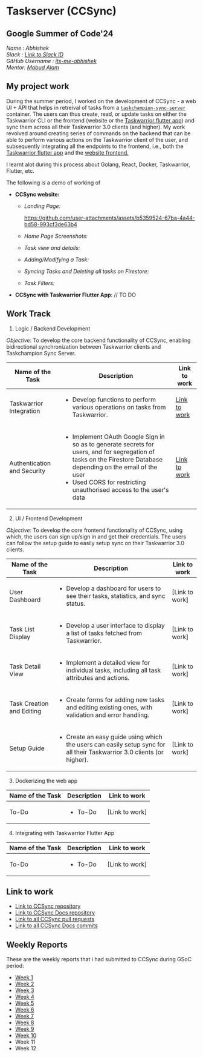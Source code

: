 # Taskserver (CCSync)

## Google Summer of Code'24
_Name : Abhishek_ <br/>
_Slack : [Link to Slack ID](https://rhccgsoc15.slack.com/team/U0646QP9HDK)_ <br/>
_GitHub Username : [its-me-abhishek](https://github.com/its-me-abhishek)_ <br/>
_Mentor: [Mabud Alam](https://github.com/Pavel401)_ <br/>

## My project work

During the summer period, I worked on the development of CCSync - a web UI + API that helps in retreival of tasks from a [`taskchampion-sync-server`](https://github.com/GothenburgBitFactory/taskchampion-sync-server) container. The users can thus create, read,
or update tasks on either the Taskwarrior CLI or the frontend (website or the [Taskwarrior flutter app](https://github.com/CCExtractor/taskwarrior-flutter)) and sync them across all their Taskwarrior 3.0 clients (and higher).
My work revolved around creating series of commands on the backend that can be able to perform various actions on the Taskwarrior client of the user, and subsequently integrating all the endpoints to the frontend, i.e., both the [Taskwarrior flutter app](https://github.com/CCExtractor/taskwarrior-flutter) and the [website frontend.](https://github.com/its-me-abhishek/ccsync/tree/main/frontend)

I learnt alot during this process about Golang, React, Docker, Taskwarrior, Flutter, etc.

The following is a demo of working of 
- **CCSync website:**
  - _Landing Page:_ 

    https://github.com/user-attachments/assets/b5359524-67ba-4a44-bd58-993cf3de63b4
  - _Home Page Screenshots:_
  - _Task view and details:_
  - _Adding/Modifying a Task:_
  - _Syncing Tasks and Deleting all tasks on Firestore:_
  - _Task Filters:_


- **CCSync with Taskwarrior Flutter App**:
// TO DO


## Work Track

1. Logic / Backend Development

_Objective_: To develop the core backend functionality of CCSync, enabling bidirectional synchronization between Taskwarrior clients and Taskchampion Sync Server.

| Name of the Task | Description | Link to work |
|------------------|-------------|--------------|
| Taskwarrior Integration | <ul><li>Develop functions to perform various operations on tasks from Taskwarrior.</li></ul> | [Link to work](https://github.com/its-me-abhishek/ccsync/tree/main/backend) |
| Authentication and Security | <ul><li>Implement OAuth Google Sign in so as to generate secrets for users, and for segregation of tasks on the Firestore Database depending on the email of the user</li> <li>Used CORS for restricting unauthorised access to the user's data</li></ul>| [Link to work](https://github.com/its-me-abhishek/ccsync/tree/main/backend) |

2. UI / Frontend Development

_Objective_: To develop the core frontend functionality of CCSync, using which, the users can sign up/sign in and get their credentials. The users can follow the setup guide to easily setup sync on their Taskwarrior 3.0 clients.

| Name of the Task | Description | Link to work |
|------------------|-------------|--------------|
| User Dashboard	 | <ul><li>Develop a dashboard for users to see their tasks, statistics, and sync status.</li></ul> | [Link to work] |
| Task List Display | <ul><li>Develop a user interface to display a list of tasks fetched from Taskwarrior.</li></ul> | [Link to work] |
| Task Detail View | <ul><li>Implement a detailed view for individual tasks, including all task attributes and actions.</li></ul> | [Link to work] |
| Task Creation and Editing		 | <ul><li>Create forms for adding new tasks and editing existing ones, with validation and error handling.</li></ul> | [Link to work] |
| Setup Guide	 | <ul><li>Create an easy guide using which the users can easily setup sync for all their Taskwarrior 3.0 clients (or  higher).</li></ul> | [Link to work] |


3. Dockerizing the web app

| Name of the Task | Description | Link to work |
|------------------|-------------|--------------|
| To-Do | <ul><li>To-Do</li></ul> | [Link to work] |

4. Integrating with Taskwarrior Flutter App

| Name of the Task | Description | Link to work |
|------------------|-------------|--------------|
| To-Do | <ul><li>To-Do</li></ul> | [Link to work] |

## Link to work
- [Link to CCSync repository](https://github.com/its-me-abhishek/ccsync)
- [Link to CCSync Docs repository](https://github.com/its-me-abhishek/ccsync-docs)
- [Link to all CCSync pull requests](https://github.com/its-me-abhishek/ccsync/pulls?q=is%3Apr+is%3Aclosed)
- [Link to all CCSync Docs commits](https://github.com/its-me-abhishek/ccsync-docs/commits/main/)

## Weekly Reports
These are the weekly reports that i had submitted to CCSync during GSoC period:
- [Week 1](https://abhishek31.medium.com/gsoc-week-1-at-ccextractor-abb9f13a4d94)
- [Week 2](https://abhishek31.medium.com/gsoc-week-2-at-ccextractor-b8538b394ef4)
- [Week 3](https://abhishek31.medium.com/gsoc-week-3-at-ccextractor-e15393457db9)
- [Week 4](https://abhishek31.medium.com/gsoc-week-4-at-ccextractor-429fc4c3d164)
- [Week 5](https://abhishek31.medium.com/gsoc-week-5-at-ccextractor-125b2607a0d7)
- [Week 6](https://abhishek31.medium.com/gsoc-week-6-at-ccextractor-75936fe98d98)
- [Week 7](https://abhishek31.medium.com/gsoc-week-7-at-ccextractor-12fc1036c081)
- [Week 8](https://abhishek31.medium.com/gsoc-week-8-at-ccextractor-41c57a724e88)
- [Week 9](https://abhishek31.medium.com/gsoc-week-9-at-ccextractor-f1060cdf5f71)
- [Week 10](https://abhishek31.medium.com/gsoc-week-10-at-ccextractor-9ba4840c434c)
- Week 11
- Week 12


